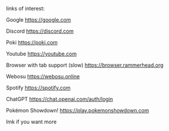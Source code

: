links of interest:

Google https://google.com

 Discord https://discord.com

 Poki https://poki.com

Youtube https://youtube.com

 Browser with tab support (slow) https://browser.rammerhead.org

Webosu https://webosu.online

Spotify https://spotify.com

ChatGPT https://chat.openai.com/auth/login

Pokémon Showdown! https://play.pokemonshowdown.com

lmk if you want more
